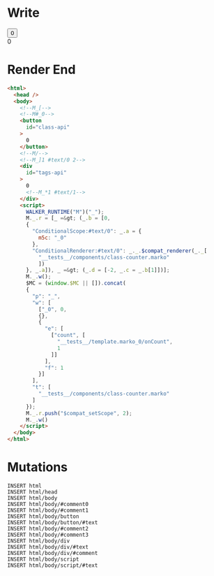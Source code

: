 # Write
  <!--M_[--><!--M#_0--><button id=class-api>0</button><!--M/--><!--M_]1 #text/0 2--><div id=tags-api>0<!--M_*1 #text/1--></div><script>WALKER_RUNTIME("M")("_");M._.r=[_=>(_.b=[0,{"ConditionalScope:#text/0":_.a={m5c:"_0"},"ConditionalRenderer:#text/0":_._.$compat_renderer(_._["__tests__/components/class-counter.marko"])},_.a]),_=>(_.d=[-2,_.c=_.b[1]])];M._.w();$MC=(window.$MC||[]).concat({"p":"_","w":[["_0",0,{},{"e":[["count",["__tests__/template.marko_0/onCount",1]]],"f":1}]],"t":["__tests__/components/class-counter.marko"]});M._.r.push("$compat_setScope",2);M._.w()</script>

# Render End
```html
<html>
  <head />
  <body>
    <!--M_[-->
    <!--M#_0-->
    <button
      id="class-api"
    >
      0
    </button>
    <!--M/-->
    <!--M_]1 #text/0 2-->
    <div
      id="tags-api"
    >
      0
      <!--M_*1 #text/1-->
    </div>
    <script>
      WALKER_RUNTIME("M")("_");
      M._.r = [_ =&gt; (_.b = [0,
      {
        "ConditionalScope:#text/0": _.a = {
          m5c: "_0"
        },
        "ConditionalRenderer:#text/0": _._.$compat_renderer(_._[
          "__tests__/components/class-counter.marko"
          ])
      }, _.a]), _ =&gt; (_.d = [-2, _.c = _.b[1]])];
      M._.w();
      $MC = (window.$MC || []).concat(
      {
        "p": "_",
        "w": [
          ["_0", 0,
          {},
          {
            "e": [
              ["count", [
                "__tests__/template.marko_0/onCount",
                1
              ]]
            ],
            "f": 1
          }]
        ],
        "t": [
          "__tests__/components/class-counter.marko"
        ]
      });
      M._.r.push("$compat_setScope", 2);
      M._.w()
    </script>
  </body>
</html>
```

# Mutations
```
INSERT html
INSERT html/head
INSERT html/body
INSERT html/body/#comment0
INSERT html/body/#comment1
INSERT html/body/button
INSERT html/body/button/#text
INSERT html/body/#comment2
INSERT html/body/#comment3
INSERT html/body/div
INSERT html/body/div/#text
INSERT html/body/div/#comment
INSERT html/body/script
INSERT html/body/script/#text
```